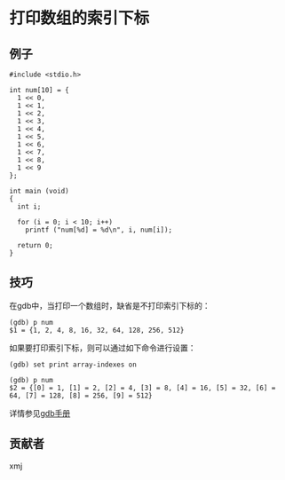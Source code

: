 # 打印数组的索引下标

## 例子

	#include <stdio.h>
	
	int num[10] = { 
	  1 << 0,
	  1 << 1,
	  1 << 2,
	  1 << 3,
	  1 << 4,
	  1 << 5,
	  1 << 6,
	  1 << 7,
	  1 << 8,
	  1 << 9
	};
	
	int main (void)
	{
	  int i;
	
	  for (i = 0; i < 10; i++)
	    printf ("num[%d] = %d\n", i, num[i]);
	
	  return 0;
	}

## 技巧

在gdb中，当打印一个数组时，缺省是不打印索引下标的：

	(gdb) p num
	$1 = {1, 2, 4, 8, 16, 32, 64, 128, 256, 512}

如果要打印索引下标，则可以通过如下命令进行设置：

	(gdb) set print array-indexes on

	(gdb) p num
	$2 = {[0] = 1, [1] = 2, [2] = 4, [3] = 8, [4] = 16, [5] = 32, [6] = 64, [7] = 128, [8] = 256, [9] = 512}

详情参见[gdb手册](https://sourceware.org/gdb/onlinedocs/gdb/Print-Settings.html#index-set-print)

## 贡献者

xmj

